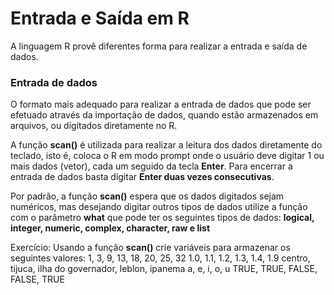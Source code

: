# Entrada e Saída em R

A linguagem R provê diferentes forma para realizar a entrada e saída de dados.

### Entrada de dados

O formato mais adequado para realizar a entrada de dados que pode ser efetuado através da importação de dados, quando estão armazenados em arquivos, ou digitados diretamente no R.

A função **scan()** é utilizada para realizar a leitura dos dados diretamente do teclado, isto é, coloca o R em modo prompt onde o usuário deve digitar 1 ou mais dados (vetor), cada um seguido da tecla **Enter**. Para encerrar a entrada de dados basta digitar **Enter duas vezes consecutivas**. 


Por padrão, a função **scan()** espera que os dados digitados sejam numéricos, mas desejando digitar outros tipos de dados utilize a função com o parâmetro **what** que pode ter os seguintes tipos de dados: **logical, integer, numeric, complex, character, raw e list**


Exercício:
Usando a função **scan()** crie variáveis para armazenar os seguintes valores:
1, 3, 9, 13, 18, 20, 25, 32 
1.0, 1.1, 1.2, 1.3, 1.4, 1.9
centro, tijuca, ilha do governador, leblon, ipanema
a, e, i, o, u
TRUE, TRUE, FALSE, FALSE, TRUE
